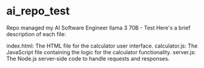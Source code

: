 # ai_repo_test
Repo managed my AI Software Engineer llama 3 70B - Test
Here's a brief description of each file:

index.html: The HTML file for the calculator user interface.
calculator.js: The JavaScript file containing the logic for the calculator functionality.
server.js: The Node.js server-side code to handle requests and responses.
